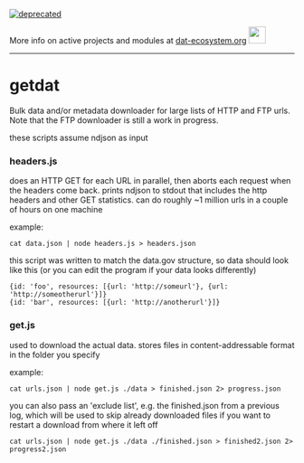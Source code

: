 [![deprecated](http://badges.github.io/stability-badges/dist/deprecated.svg)](https://dat-ecosystem.org/) 

More info on active projects and modules at [dat-ecosystem.org](https://dat-ecosystem.org/) <img src="https://i.imgur.com/qZWlO1y.jpg" width="30" height="30" /> 

---

# getdat

Bulk data and/or metadata downloader for large lists of HTTP and FTP urls. Note that the FTP downloader is still a work in progress.

these scripts assume ndjson as input

### headers.js

does an HTTP GET for each URL in parallel, then aborts each request when the headers come back. prints ndjson to stdout that includes the http headers and other GET statistics. can do roughly ~1 million urls in a couple of hours on one machine

example:

```
cat data.json | node headers.js > headers.json
```

this script was written to match the data.gov structure, so data should look like this (or you can edit the program if your data looks differently)

```
{id: 'foo', resources: [{url: 'http://someurl'}, {url: 'http://someotherurl'}]}
{id: 'bar', resources: [{url: 'http://anotherurl'}]}
```

### get.js

used to download the actual data. stores files in content-addressable format in the folder you specify

example:

```
cat urls.json | node get.js ./data > finished.json 2> progress.json
```

you can also pass an 'exclude list', e.g. the finished.json from a previous log, which will be used to skip already downloaded files if you want to restart a download from where it left off

```
cat urls.json | node get.js ./data ./finished.json > finished2.json 2> progress2.json
```
